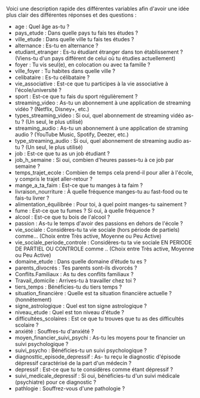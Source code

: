 Voici une description rapide des différentes variables afin d'avoir une idée plus clair des différentes réponses et des questions : 

- age : Quel âge as-tu ?
- pays_etude : Dans quelle pays tu fais tes études ?
- ville_etude : Dans quelle ville tu fais tes études ?
- alternance : Es-tu en alternance ?
- etudiant_etranger : Es-tu étudiant étranger dans ton établissement ? (Viens-tu d'un pays différent de celui où tu étudies actuellement)
- foyer : Tu vis seul(e), en colocation ou avec ta famille ? 
- ville_foyer : Tu habites dans quelle ville ? 
- celibataire : Es-tu célibataire ? 
- vie_associative : Est-ce que tu participes à la vie associative à l'école/université ? 
- sport : Est-ce que tu fais du sport régulièrement ? 
- streaming_video : As-tu un abonnement à une application de streaming vidéo ? (Netflix, Disney+, etc.)
- types_streaming_video : Si oui, quel abonnement de streaming vidéo as-tu ? (Un seul, le plus utilisé) 
- streaming_audio : As-tu un abonnement à une application de straming audio ? (YouTube Music, Spotify, Deezer, etc.)
- type_streaming_audio : Si oui, quel abonnement de streaming audio as-tu ? (Un seul, le plus utilisé)
- job : Est-ce que tu as un job étudiant ?
- job_h_semaine : Si oui, combien d'heures passes-tu à ce job par semaine ?
- temps_trajet_ecole : Combien de temps cela prend-il pour aller à l'école, y compris le trajet aller-retour ?
- mange_a_ta_faim : Est-ce que tu manges à ta faim ?
- livraison_nourriture : À quelle fréquence manges-tu au fast-food ou te fais-tu livrer ?
- alimentation_équilibrée : Pour toi, à quel point manges-tu sainement ?
- fume : Est-ce que tu fumes ? Si oui, à quelle fréquence ?
- alcool :  Est-ce que tu bois de l'alcool ?
- passion : As-tu le temps d'avoir des passions en dehors de l'école ? 
- vie_sociale : Considères-tu ta vie sociale (hors période de partiels) comme... (Choix entre Très active, Moyenne ou Peu Active)
- vie_sociale_periode_controle : Considères-tu ta vie sociale EN PERIODE DE PARTIEL OU CONTROLE comme .. (Choix entre Très active, Moyenne ou Peu Active)
- domaine_etude : Dans quelle domaine d’étude tu es ?
- parents_divocrés : Tes parents sont-ils divorcés ?
- Conflits.Familiaux : As tu des conflits familiaux ?
- Travail_domicile : Arrives-tu à travailler chez toi ?
- tiers_temps : Bénéficies-tu du tiers temps ?
- situation_financière : Quelle est ta situation financière actuelle ? (honnêtement)
- signe_astrologique : Quel est ton signe astrologique ?
- niveau_etude : Quel est ton niveau d'étude ?
- difficultées_scolaires : Est ce que tu trouves que tu as des difficultés scolaire ?
- anxiété : Souffres-tu d'anxiété ?
- moyen_financier_suivi_psychi : As-tu les moyens pour te financier un suivi psychologique ?
- suivi_psycho : Bénéficies-tu un suivi psychologique ?
- diagnosttic_episode_depressif : As- tu reçu le diagnostic d'épisode dépressif caractérisé de la part d'un médecin ?
- depressif : Est-ce que tu te considères comme étant dépressif ?
- suivi_medicale_depressif : Si oui, bénéficies-tu d'un suivi médicale (psychiatre) pour ce diagnostic ?
- pathlogie : Souffrez-vous d'une pathologie ?
